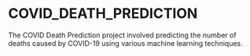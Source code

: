 # COVID_DEATH_PREDICTION

The COVID Death Prediction project involved predicting the number of deaths caused by COVID-19 using various machine learning techniques.
